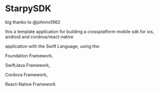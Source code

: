 # StarpySDK

big thanks to @johnno1962

this a template application for building a crossplatform mobile sdk for ios, android and cordova/react-native

application with the Swift Language, using the: 

Foundation Framework, 

SwiftJava Framework, 

Cordova Framework,

React-Native Framework
